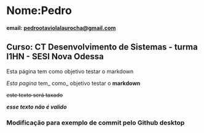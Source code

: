 # Nome:Pedro

#### email: pedrootaviolalaurocha@gmail.com

## Curso: CT Desenvolvimento de Sistemas - turma I1HN - SESI Nova Odessa 

Esta página tem como objetivo testar o markdown

*Esta pagina* tem_ como_ objetivo testar o **markdown**

~~este texto será taxado~~

***esse texto não é valido***

### Modificação para exemplo de commit pelo Github desktop

